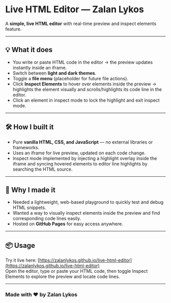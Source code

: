 # Live HTML Editor — Zalan Lykos

A **simple, live HTML editor** with real-time preview and inspect elements feature.

---

## 💡 What it does
- You write or paste HTML code in the editor → the preview updates instantly inside an iframe.  
- Switch between **light and dark themes**.  
- Toggle a **file menu** (placeholder for future file actions).  
- Click **Inspect Elements** to hover over elements inside the preview → highlights the element visually and scrolls/highlights its code line in the editor.  
- Click an element in inspect mode to lock the highlight and exit inspect mode.

---

## 🛠 How I built it
- Pure **vanilla HTML, CSS, and JavaScript** — no external libraries or frameworks.  
- Uses an iframe for live preview, updated on each code change.  
- Inspect mode implemented by injecting a highlight overlay inside the iframe and syncing hovered elements to editor line highlights by searching the HTML source.

---

## 🚀 Why I made it
- Needed a lightweight, web-based playground to quickly test and debug HTML snippets.  
- Wanted a way to visually inspect elements inside the preview and find corresponding code lines easily.  
- Hosted on **GitHub Pages** for easy access anywhere.

---

## 📦 Usage
Try it live here: [https://zalanlykos.github.io/live-html-editor](https://zalanlykos.github.io/live-html-editor)  
Open the editor, type or paste your HTML code, then toggle Inspect Elements to explore the preview and locate code lines.

---

### Made with ❤️ by Zalan Lykos
